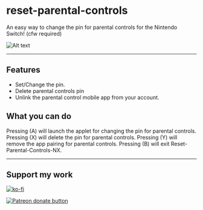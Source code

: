 # reset-parental-controls

An easy way to change the pin for parental controls for the Nintendo Switch! (cfw required)

![Alt text](images/example.gif)

----

## Features
- Set/Change the pin.
- Delete parental controls pin
- Unlink the parental control mobile app from your account.


## What you can do

Pressing (A) will launch the applet for changing the pin for parental controls.
Pressing (X) will delete the pin for parental controls.
Pressing (Y) will remove the app pairing for parental controls.
Pressing (B) will exit Reset-Parental-Controls-NX.

----


## Support my work

[![ko-fi](https://www.ko-fi.com/img/githubbutton_sm.svg)](https://ko-fi.com/P5P81CQOY)

<a href="https://www.patreon.com/totaljustice"><img src="https://c5.patreon.com/external/logo/become_a_patron_button@2x.png" alt="Patreon donate button" /> </a>
